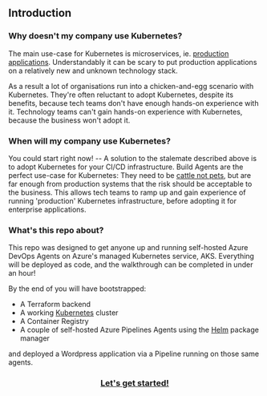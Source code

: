 ## Introduction

### Why doesn't my company use Kubernetes?

The main use-case for Kubernetes is microservices, ie. [production applications](https://12factor.net/). Understandably it can be scary to put production applications on a relatively new and unknown technology stack.

As a result a lot of organisations run into a chicken-and-egg scenario with Kubernetes. They're often reluctant to adopt Kubernetes, despite its benefits, because tech teams don't have enough hands-on experience with it. Technology teams can't gain hands-on experience with Kubernetes, because the business won't adopt it.

### When will my company use Kubernetes?

You could start right now! -- A solution to the stalemate described above is to adopt Kubernetes for your CI/CD infrastructure. Build Agents are the perfect use-case for Kubernetes: They need to be [cattle not pets](https://devops.stackexchange.com/questions/653/what-is-the-definition-of-cattle-not-pets), but are far enough from production systems that the risk should be acceptable to the business. This allows tech teams to ramp up and gain experience of running 'production' Kubernetes infrastructure, before adopting it for enterprise applications.

### What's this repo about?

This repo was designed to get anyone up and running self-hosted Azure DevOps Agents on Azure's managed Kubernetes service, AKS.
Everything will be deployed as code, and the walkthrough can be completed in under an hour!

By the end of you will have bootstrapped:
- A Terraform backend
- A working [Kubernetes](http://kubernetes.io) cluster
- A Container Registry
- A couple of self-hosted Azure Pipelines Agents using the [Helm](https://helm.sh) package manager

and deployed a Wordpress application via a Pipeline running on those same agents.

### **<div align="center">[Let's get started!](doc/01_prereqs.md)</div>**